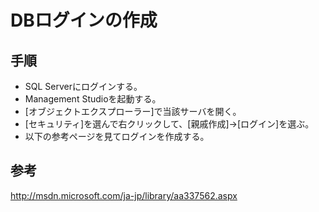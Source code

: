 ﻿# DBログインの作成

## 手順

- SQL Serverにログインする。
- Management Studioを起動する。
- [オブジェクトエクスプローラー]で当該サーバを開く。
- [セキュリティ]を選んで右クリックして、[親戚作成]→[ログイン]を選ぶ。
- 以下の参考ページを見てログインを作成する。

## 参考
http://msdn.microsoft.com/ja-jp/library/aa337562.aspx
